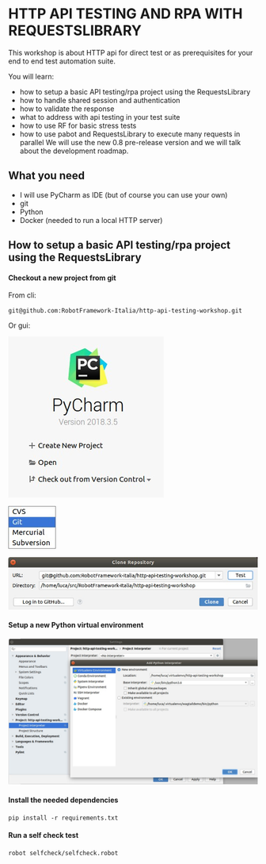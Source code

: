 # HTTP API TESTING AND RPA WITH REQUESTSLIBRARY

This workshop is about HTTP api for direct test or as prerequisites for your end to end test automation suite.

You will learn:
- how to setup a basic API testing/rpa project using the RequestsLibrary
- how to handle shared session and authentication
- how to validate the response
- what to address with api testing in your test suite
- how to use RF for basic stress tests
- how to use pabot and RequestsLibrary to execute many requests in parallel
We will use the new 0.8 pre-release version and we will talk about the development roadmap.

## What you need
- I will use PyCharm as IDE (but of course you can use your own) 
- git
- Python
- Docker (needed to run a local HTTP server)

## How to setup a basic API testing/rpa project using the RequestsLibrary

#### Checkout a new project from git

From cli:

    git@github.com:RobotFramework-Italia/http-api-testing-workshop.git

Or gui:

![](./readme-imgs/Selection_201.jpg)

![](./readme-imgs/Menu_200.jpg)

![](./readme-imgs/Clone%20Repository_202.jpg)

#### Setup a new Python virtual environment

![](./readme-imgs/Selection_203.jpg)

#### Install the needed dependencies

    pip install -r requirements.txt 

#### Run a self check test

    robot selfcheck/selfcheck.robot
